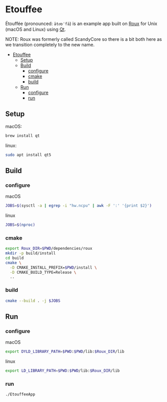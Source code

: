 # Etouffee

Étouffée (pronounced: `āto͞oˈfā`) is an example app built on [Roux](https://www.scandy.co/apps/roux) for Unix (macOS and Linux) using [Qt](https://www.qt.io/).

NOTE: Roux was formerly called ScandyCore so there is a bit both here as we transition completely to the new name.

- [Etouffee](#etouffee)
  - [Setup](#setup)
  - [Build](#build)
    - [configure](#configure)
    - [cmake](#cmake)
    - [build](#build-1)
  - [Run](#run)
    - [configure](#configure-1)
    - [run](#run-1)

## Setup

macOS:

```bash
brew install qt
```

linux:

```bash
sudo apt install qt5
```

## Build

### configure

macOS

```bash
JOBS=$(sysctl -a | egrep -i "hw.ncpu" | awk -F ':' '{print $2}')
```

linux

```bash
JOBS=$(nproc)
```

### cmake

```bash
export Roux_DIR=$PWD/dependencies/roux
mkdir -p build/install
cd build
cmake \
  -D CMAKE_INSTALL_PREFIX=$PWD/install \
  -D CMAKE_BUILD_TYPE=Release \
  ..
```

### build

```bash
cmake --build . -j $JOBS
```

## Run

### configure

macOS

```bash
export DYLD_LIBRARY_PATH=$PWD:$PWD/lib:$Roux_DIR/lib
```

linux

```bash
export LD_LIBRARY_PATH=$PWD:$PWD/lib:$Roux_DIR/lib
```

### run

```bash
./EtouffeeApp
```
